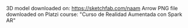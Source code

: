 3D model downloaded on: https://sketchfab.com/naam
Arrow PNG file downloaded on Platzi course: "Curso de Realidad Aumentada con Spark AR"

